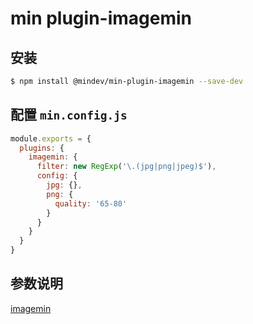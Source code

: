 # min plugin-imagemin

## 安装

``` bash
$ npm install @mindev/min-plugin-imagemin --save-dev
```

## 配置 `min.config.js`

``` js
module.exports = {
  plugins: {
    imagemin: {
      filter: new RegExp('\.(jpg|png|jpeg)$'),
      config: {
        jpg: {},
        png: {
          quality: '65-80'
        }
      }
    }
  }
}
```

## 参数说明

[imagemin](https://github.com/imagemin/imagemin)
